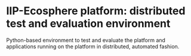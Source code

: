 # IIP-Ecosphere platform: distributed test and evaluation environment

Python-based environment to test and evaluate the platform and applications running on the platform in distributed, automated fashion.

